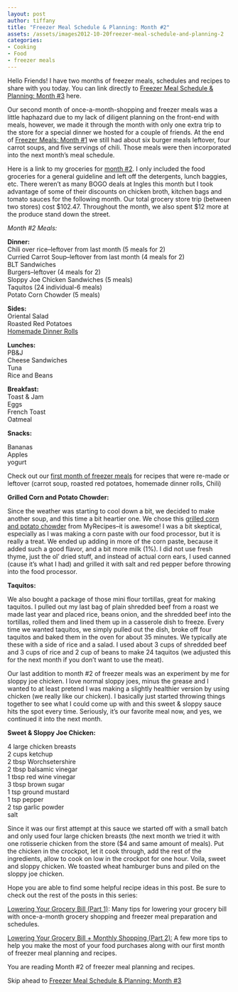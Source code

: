```yaml
---
layout: post
author: tiffany
title: "Freezer Meal Schedule & Planning: Month #2"
assets: /assets/images2012-10-20freezer-meal-schedule-and-planning-2
categories: 
- Cooking
- Food
- freezer meals
---
```


Hello Friends! I have two months of freezer meals, schedules and recipes to share with you today. You can link directly to [Freezer Meal Schedule & Planning: Month #3](http://www.sweetpeonies.com/2012/10/freezer-meal-schedule-and-planning/) here.

Our second month of once-a-month-shopping and freezer meals was a little haphazard due to my lack of diligent planning on the front-end with meals, however, we made it through the month with only one extra trip to the store for a special dinner we hosted for a couple of friends. At the end of [Freezer Meals: Month #1](http://www.sweetpeonies.com/2012/09/lower-your-grocery-bill-monthly-meals-part-2/ "Lower Your Grocery Bill & Monthly Meals (Part 2)") we still had about six burger meals leftover, four carrot soups, and five servings of chili. Those meals were then incorporated into the next month’s meal schedule.

Here is a link to my groceries for [month #2](https://docs.google.com/spreadsheet/ccc?key=0ApU9WwQlN06CdEZKaVpkeGk4UGVhamJCRTBKOFZEdEE). I only included the food groceries for a general guideline and left off the detergents, lunch baggies, etc. There weren’t as many BOGO deals at Ingles this month but I took advantage of some of their discounts on chicken broth, kitchen bags and tomato sauces for the following month. Our total grocery store trip (between two stores) cost $102.47\. Throughout the month, we also spent $12 more at the produce stand down the street.

_Month #2 Meals:_

**Dinner:**  
Chili over rice–leftover from last month (5 meals for 2)  
Curried Carrot Soup–leftover from last month (4 meals for 2)  
BLT Sandwiches  
Burgers–leftover (4 meals for 2)  
Sloppy Joe Chicken Sandwiches (5 meals)  
Taquitos (24 individual-6 meals)  
Potato Corn Chowder (5 meals)

**Sides:**  
Oriental Salad  
Roasted Red Potatoes  
[Homemade Dinner Rolls](http://www.sweetpeonies.com/2012/08/homemade-dinner-rolls/)

**Lunches:**  
PB&J  
Cheese Sandwiches  
Tuna  
Rice and Beans

**Breakfast:**  
Toast & Jam  
Eggs  
French Toast  
Oatmeal

**Snacks:**

Bananas  
Apples  
yogurt

Check out our [first month of freezer meals](http://www.sweetpeonies.com/2012/09/lower-your-grocery-bill-monthly-meals-part-2/) for recipes that were re-made or leftover (carrot soup, roasted red potatoes, homemade dinner rolls, Chili)

**Grilled Corn and Potato Chowder:**

Since the weather was starting to cool down a bit, we decided to make another soup, and this time a bit heartier one. We chose this [grilled corn and potato chowder](http://www.myrecipes.com/recipe/grilled-corn-potato-chowder-10000001918508/) from MyRecipes–it is awesome! I was a bit skeptical, especially as I was making a corn paste with our food processor, but it is really a treat. We ended up adding in more of the corn paste, because it added such a good flavor, and a bit more milk (1%). I did not use fresh thyme, just the ol’ dried stuff, and instead of actual corn ears, I used canned (cause it’s what I had) and grilled it with salt and red pepper before throwing into the food processor.

**Taquitos:**

We also bought a package of those mini flour tortillas, great for making taquitos. I pulled out my last bag of plain shredded beef from a roast we made last year and placed rice, beans onion, and the shredded beef into the tortillas, rolled them and lined them up in a casserole dish to freeze. Every time we wanted taquitos, we simply pulled out the dish, broke off four taquitos and baked them in the oven for about 35 minutes. We typically ate these with a side of rice and a salad. I used about 3 cups of shredded beef and 3 cups of rice and 2 cup of beans to make 24 taquitos (we adjusted this for the next month if you don’t want to use the meat).

Our last addition to month #2 of freezer meals was an experiment by me for sloppy joe chicken. I love normal sloppy joes, minus the grease and I wanted to at least pretend I was making a slightly healthier version by using chicken (we really like our chicken). I basically just started throwing things together to see what I could come up with and this sweet & sloppy sauce hits the spot every time. Seriously, it’s our favorite meal now, and yes, we continued it into the next month.

<a id="sweet-sloppy"></a>**Sweet & Sloppy Joe Chicken:**

4 large chicken breasts  
2 cups ketchup  
2 tbsp Worchsetershire  
2 tbsp balsamic vinegar  
1 tbsp red wine vinegar  
3 tbsp brown sugar  
1 tsp ground mustard  
1 tsp pepper  
2 tsp garlic powder  
salt

Since it was our first attempt at this sauce we started off with a small batch and only used four large chicken breasts (the next month we tried it with one rotisserie chicken from the store ($4 and same amount of meals). Put the chicken in the crockpot, let it cook through, add the rest of the ingredients, allow to cook on low in the crockpot for one hour. Voila, sweet and sloppy chicken. We toasted wheat hamburger buns and piled on the sloppy joe chicken.

Hope you are able to find some helpful recipe ideas in this post. Be sure to check out the rest of the posts in this series:

[Lowering Your Grocery Bill (Part 1)](http://www.sweetpeonies.com/2012/09/lower-your-grocery-bill-monthly-shopping-part-1/ "Lower Your Grocery Bill + Monthly Shopping (Part 1)"): Many tips for lowering your grocery bill with once-a-month grocery shopping and freezer meal preparation and schedules.

[Lowering Your Grocery Bill + Monthly Shopping (Part 2):](http://www.sweetpeonies.com/2012/09/lower-your-grocery-bill-monthly-meals-part-2/ "Lower Your Grocery Bill & Monthly Meals (Part 2)") A few more tips to help you make the most of your food purchases along with our first month of freezer meal planning and recipes.

You are reading Month #2 of freezer meal planning and recipes.

Skip ahead to [Freezer Meal Schedule & Planning: Month #3](http://www.sweetpeonies.com/2012/10/freezer-meal-schedule-and-planning/)